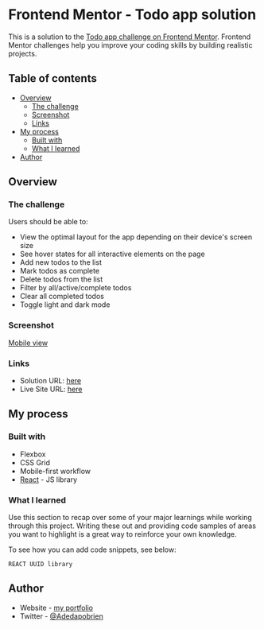 # Frontend Mentor - Todo app solution

This is a solution to the [Todo app challenge on Frontend Mentor](https://www.frontendmentor.io/challenges/todo-app-Su1_KokOW). Frontend Mentor challenges help you improve your coding skills by building realistic projects.

## Table of contents

- [Overview](#overview)
  - [The challenge](#the-challenge)
  - [Screenshot](#screenshot)
  - [Links](#links)
- [My process](#my-process)
  - [Built with](#built-with)
  - [What I learned](#what-i-learned)
- [Author](#author)

## Overview

### The challenge

Users should be able to:

- View the optimal layout for the app depending on their device's screen size
- See hover states for all interactive elements on the page
- Add new todos to the list
- Mark todos as complete
- Delete todos from the list
- Filter by all/active/complete todos
- Clear all completed todos
- Toggle light and dark mode

### Screenshot

[Mobile view](/public/assets/screenshot.png)

### Links

- Solution URL: [here](https://to-do-app-wheat-ten.vercel.app/)
- Live Site URL: [here](https://to-do-app-adedapo.vercel.app/)

## My process

### Built with

- Flexbox
- CSS Grid
- Mobile-first workflow
- [React](https://reactjs.org/) - JS library

### What I learned

Use this section to recap over some of your major learnings while working through this project. Writing these out and providing code samples of areas you want to highlight is a great way to reinforce your own knowledge.

To see how you can add code snippets, see below:

```REACT
REACT UUID library
```

## Author

- Website - [my portfolio](https://myportfolio-adedapo.vercel.app/)
- Twitter - [@Adedapobrien](https://www.twitter.com/AdedapoBrienn)
